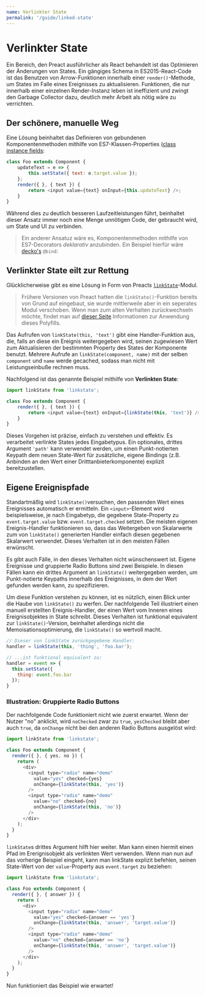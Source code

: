 ```yaml
---
name: Verlinkter State
permalink: '/guide/linked-state'
---
```


# Verlinkter State

Ein Bereich, den Preact ausführlicher als React behandelt ist das Optimieren der Änderungen von States. Ein gängiges Schema in ES2015-React-Code ist das Benutzen von Arrow-Funktionen innerhalb einer `render()`-Methode, um States im Falle eines Ereignisses zu aktualisieren. Funktionen, die nur innerhalb einer einzelnen Render-Instanz leben ist ineffizient und zwingt den Garbage Collector dazu, deutlich mehr Arbeit als nötig wäre zu verrichten.


## Der schönere, manuelle Weg

Eine Lösung beinhaltet das Definieren von gebundenen Komponentenmethoden mithilfe von ES7-Klassen-Properties ([class instance fields](https://github.com(jeffmo/es-class-fields-and-static-properties)):

```js
class Foo extends Component {
	updateText = e => {
		this.setState({ text: e.target.value });
	};
	render({ }, { text }) {
		return <input value={text} onInput={this.updateText} />;
	}
}
```

Während dies zu deutlich besseren Laufzeitleistungen führt, beinhaltet dieser Ansatz immer noch eine Menge unnötigen Code, der gebraucht wird, um State und UI zu verbinden.

> Ein anderer Ansatuz wäre es, Komponentenmethoden mithilfe von ES7-Decorators  _deklarativ_ anzubinden. Ein Beispiel hierfür wäre [decko's](http://git.io/decko) `@bind`:


## Verlinkter State eilt zur Rettung

Glücklicherweise gibt es eine Lösung in Form von Preacts [`linkState`](https://github.com/developit/linkstate)-Modul.

> Frühere Versionen von Preact hatten die `linkState()`-Funktion bereits von Grund auf eingebaut, sie wurde mittlerweile aber in ein seperates Modul verschoben. Wenn man zum alten Verhalten zurückwechseln möchte, findet man auf [dieser Seite](https://github.com/developit/linkstate#usage) Informationen zur Anwendung dieses Polyfills.

Das Aufrufen von `linkState(this, 'text')` gibt eine Handler-Funktion aus, die, falls an diese ein Ereignis weitergegeben wird, seinen zugewiesen Wert zum Aktualisieren der bestimmten Property des States der Komponente benutzt. Mehrere Aufrufe an `linkState(component, name)` mit der selben `component` und `name` werde gecached, sodass man nicht mit Leistungseinbuße rechnen muss.

Nachfolgend ist das genannte Beispiel mithilfe von **Verlinkten State**:

```js
import linkState from 'linkstate';

class Foo extends Component {
	render({ }, { text }) {
		return <input value={text} onInput={linkState(this, 'text')} />;
	}
}
```

Dieses Vorgehen ist präzise, einfach zu verstehen und effektiv. Es verarbeitet verlinkte States jedes Eingabetypus. Ein optionales, drittes Argument `'path'` kann verwendet werden, um einen Punkt-notierten Keypath dem neuen State-Wert für zusätzliche, eigene Bindings (z.B. Anbinden an den Wert einer Dritttanbieterkomponente) explizit bereitzustellen.


## Eigene Ereignispfade

Standartmäßig wird `linkState()`versuchen, den passenden Wert eines Ereignisses automatisch er ermitteln. Ein `<input>`-Element wird beispielsweise, je nach Eingabetyp, die gegebene State-Property zu `event.target.value` bzw. `event.target.checked` setzen. Die meisten eigenen Ereignis-Handler funktionieren so, dass das Weitergeben von Skalarwerte zum von `linkState()` generierten Handler einfach diesen gegebenen Skalarwert verwendet. Dieses Verhalten ist in den meisten Fällen erwünscht.

Es gibt auch Fälle, in den dieses Verhalten nicht wünschenswert ist. Eigene Ereignisse und gruppierte Radio Buttons sind zwei Beispiele. In diesen Fällen kann ein drittes Argument an `linkState()` weitergegeben werden, um Punkt-notierte Keypaths innerhalb des Ereignisses, in dem der Wert gefunden werden kann, zu spezifizieren.

Um diese Funktion verstehen zu können, ist es nützlich, einen Blick unter die Haube von `linkState()` zu werfen. Der nachfolgende Teil illustriert einen manuell erstellten Ereignis-Handler, der einen Wert vom Inneren eines Ereignisobjektes in State schreibt. Dieses Verhalten ist funktional equivalent zur `linkState()`-Version, beinhaltet allerdings nicht die Memoisationsoptimierung, die `linkState()` so wertvoll macht.

```js
// Dieser von linkState zurückgegebene Handler:
handler = linkState(this, 'thing', 'foo.bar');

// ...ist funktional equivalent zu:
handler = event => {
  this.setState({
    thing: event.foo.bar
  });
}
```


### Illustration: Gruppierte Radio Buttons

Der nachfolgende Code funktioniert nicht wie zuerst erwartet. Wenn der Nutzer "no" anklickt, wird `noChecked` zwar zu `true`, `yesChecked` bleibt aber auch `true`, da `onChange` nicht bei den anderen Radio Buttons ausgelöst wird:

```js
import linkState from 'linkstate';

class Foo extends Component {
  render({ }, { yes, no }) {
    return (
      <div>
        <input type="radio" name="demo"
          value="yes" checked={yes}
          onChange={linkState(this, 'yes')}
        />
        <input type="radio" name="demo"
          value="no" checked={no}
          onChange={linkState(this, 'no')}
        />
      </div>
    );
  }
}
```



`linkState`s drittes Argument hilft hier weiter. Man kann einen hiermit einen Pfad im Ererignisobjekt als verlinkten Wert verwenden. Wenn man nun auf das vorherige Beispiel eingeht, kann man linkState explizit befehlen, seinen State-Wert von der `value`-Property aus `event.target` zu beziehen:

```js
import linkState from 'linkstate';

class Foo extends Component {
  render({ }, { answer }) {
    return (
      <div>
        <input type="radio" name="demo"
          value="yes" checked={answer == 'yes'}
          onChange={linkState(this, 'answer', 'target.value')}
        />
        <input type="radio" name="demo"
          value="no" checked={answer == 'no'}
          onChange={linkState(this, 'answer', 'target.value')}
        />
      </div>
    );
  }
}
```

Nun funktioniert das Beispiel wie erwartet!
